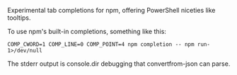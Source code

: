 Experimental tab completions for npm, offering PowerShell niceties like tooltips.

To use npm's built-in completions, something like this:

    COMP_CWORD=1 COMP_LINE=0 COMP_POINT=4 npm completion -- npm run- 1>/dev/null

The stderr output is console.dir debugging that convertfrom-json can parse.
